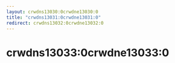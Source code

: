 ```yaml
---
layout: crwdns13030:0crwdne13030:0
title: "crwdns13031:0crwdne13031:0"
redirect: crwdns13032:0crwdne13032:0
---
```



<h1>crwdns13033:0crwdne13033:0</h1>
